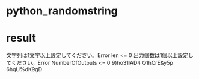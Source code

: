 # python_randomstring
# result
文字列は1文字以上設定してください。Error len <= 0
出力個数は1個以上設定してください。Error NumberOfOutputs <= 0
9)ho31lAD4
Q1hCrE&y5p
6hqU%dK9gD
